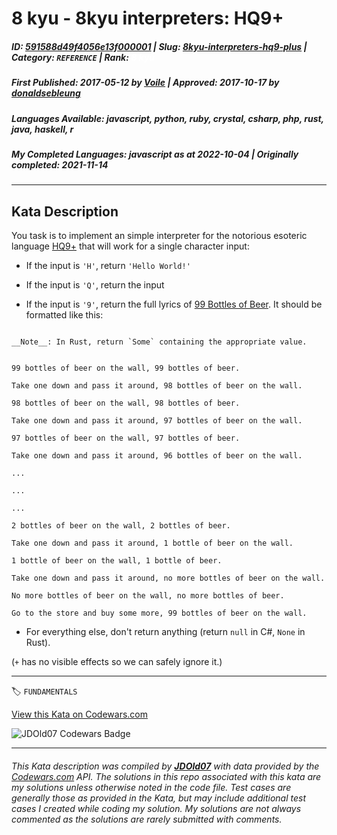 # 8 kyu - 8kyu interpreters: HQ9+

##### **ID**: [591588d49f4056e13f000001](https://www.codewars.com/kata/591588d49f4056e13f000001) | **Slug**: [8kyu-interpreters-hq9-plus](https://www.codewars.com/kata/591588d49f4056e13f000001) | **Category**: `REFERENCE` | **Rank**: <span style="color:white">8 kyu</span>

##### **First Published**: 2017-05-12 ***by*** [Voile](https://www.codewars.com/users/Voile) | **Approved**: 2017-10-17 ***by*** [donaldsebleung](https://www.codewars.com/users/donaldsebleung)

##### **Languages Available**: javascript, python, ruby, crystal, csharp, php, rust, java, haskell, r

##### **My Completed Languages**: javascript ***as at*** 2022-10-04 | **Originally completed**: 2021-11-14

---

## Kata Description


You task is to implement an simple interpreter for the notorious esoteric language [HQ9+](https://esolangs.org/wiki/HQ9+) that will work for a single character input:



- If the input is `'H'`, return `'Hello World!'`

- If the input is `'Q'`, return the input

- If the input is `'9'`, return the full lyrics of [99 Bottles of Beer](http://www.99-bottles-of-beer.net/lyrics.html). It should be formatted like this:



```if:rust

__Note__: In Rust, return `Some` containing the appropriate value.

```



```

99 bottles of beer on the wall, 99 bottles of beer.

Take one down and pass it around, 98 bottles of beer on the wall.

98 bottles of beer on the wall, 98 bottles of beer.

Take one down and pass it around, 97 bottles of beer on the wall.

97 bottles of beer on the wall, 97 bottles of beer.

Take one down and pass it around, 96 bottles of beer on the wall.

...

...

...

2 bottles of beer on the wall, 2 bottles of beer.

Take one down and pass it around, 1 bottle of beer on the wall.

1 bottle of beer on the wall, 1 bottle of beer.

Take one down and pass it around, no more bottles of beer on the wall.

No more bottles of beer on the wall, no more bottles of beer.

Go to the store and buy some more, 99 bottles of beer on the wall.

```



- For everything else, don't return anything (return `null` in C#, `None` in Rust).



(`+` has no visible effects so we can safely ignore it.)

---


🏷 `FUNDAMENTALS`


[View this Kata on Codewars.com](https://www.codewars.com/kata/591588d49f4056e13f000001)

![](https://www.codewars.com/users/jdold07/badges/large "JDOld07 Codewars Badge")

---

###### *This Kata description was compiled by [**JDOld07**](https://tpstech.dev) with data provided by the [Codewars.com](https://www.codewars.com) API.  The solutions in this repo associated with this kata are my solutions unless otherwise noted in the code file.  Test cases are generally those as provided in the Kata, but may include additional test cases I created while coding my solution.  My solutions are not always commented as the solutions are rarely submitted with comments.*
